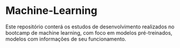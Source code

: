 # Machine-Learning
Este repositório conterá os estudos de desenvolvimento realizados no bootcamp de machine learning, com foco em modelos pré-treinados, modelos com informações de seu funcionamento.
